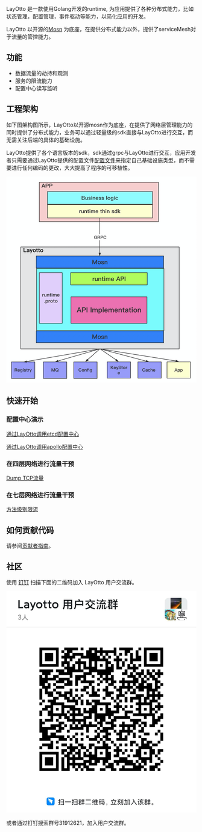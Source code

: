 LayOtto 是一款使用Golang开发的runtime, 为应用提供了各种分布式能力，比如状态管理，配置管理，事件驱动等能力，以简化应用的开发。

LayOtto 以开源的[Mosn](https://github.com/mosn/mosn) 为底座，在提供分布式能力以外，提供了serviceMesh对于流量的管控能力。

## 功能

- 数据流量的劫持和观测
- 服务的限流能力
- 配置中心读写监听

## 工程架构

如下图架构图所示，LayOtto以开源mosn作为底座，在提供了网络层管理能力的同时提供了分布式能力，业务可以通过轻量级的sdk直接与LayOtto进行交互，而无需关注后端的具体的基础设施。

LayOtto提供了各个语言版本的sdk，sdk通过grpc与LayOtto进行交互，应用开发者只需要通过LayOtto提供的配置文件[配置文件](./configs/runtime_config.json)来指定自己基础设施类型，而不需要进行任何编码的更改，大大提高了程序的可移植性。

![系统架构图](img/runtime架构图.png)

## 快速开始

### 配置中心演示

[通过LayOtto调用etcd配置中心](docs/zh/start/configuration/start.md) 

[通过LayOtto调用apollo配置中心](docs/zh/start/configuration/start-apollo.md) 


### 在四层网络进行流量干预

[Dump TCP流量](docs/zh/start/network_filter/tcpcopy.md)

### 在七层网络进行流量干预

[方法级别限流](docs/zh/start/network_filter/flow_control.md)

## 如何贡献代码

请参阅[贡献者指南](CONTRIBUTING_ZH.md)。

## 社区

使用 [钉钉](https://www.dingtalk.com/) 扫描下面的二维码加入 LayOtto 用户交流群。

![群二维码](img/钉钉群二维码.jpg)

或者通过钉钉搜索群号31912621，加入用户交流群。

